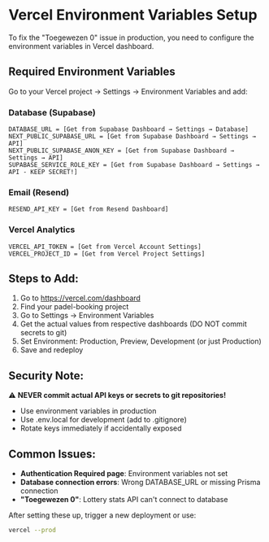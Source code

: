 # Vercel Environment Variables Setup

To fix the "Toegewezen 0" issue in production, you need to configure the environment variables in Vercel dashboard.

## Required Environment Variables

Go to your Vercel project → Settings → Environment Variables and add:

### Database (Supabase)
```
DATABASE_URL = [Get from Supabase Dashboard → Settings → Database]
NEXT_PUBLIC_SUPABASE_URL = [Get from Supabase Dashboard → Settings → API]
NEXT_PUBLIC_SUPABASE_ANON_KEY = [Get from Supabase Dashboard → Settings → API]
SUPABASE_SERVICE_ROLE_KEY = [Get from Supabase Dashboard → Settings → API - KEEP SECRET!]
```

### Email (Resend)
```
RESEND_API_KEY = [Get from Resend Dashboard]
```

### Vercel Analytics
```
VERCEL_API_TOKEN = [Get from Vercel Account Settings]
VERCEL_PROJECT_ID = [Get from Vercel Project Settings]
```

## Steps to Add:

1. Go to https://vercel.com/dashboard
2. Find your padel-booking project
3. Go to Settings → Environment Variables
4. Get the actual values from respective dashboards (DO NOT commit secrets to git)
5. Set Environment: Production, Preview, Development (or just Production)
6. Save and redeploy

## Security Note:
⚠️ **NEVER commit actual API keys or secrets to git repositories!**
- Use environment variables in production
- Use .env.local for development (add to .gitignore)
- Rotate keys immediately if accidentally exposed

## Common Issues:

- **Authentication Required page**: Environment variables not set
- **Database connection errors**: Wrong DATABASE_URL or missing Prisma connection
- **"Toegewezen 0"**: Lottery stats API can't connect to database

After setting these up, trigger a new deployment or use:
```bash
vercel --prod
```